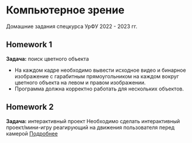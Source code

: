 # Компьютерное зрение
Домашние задания спецкурса УрФУ 2022 - 2023 гг.

##  Homework 1
**Задача:** поиск цветного объекта

- На каждом кадре необходимо вывести исходное видео и бинарное изображение с гарабитным прямоугольником на каждом вокруг цветного объекта на левом и правом изображении.
- Программа должна корректно работать для нескольких объектов.


##  Homework 2
**Задача:** интерактивный проект
Необходимо сделать интерактивный проект/мини-игру реагирующий на движения пользователя перед камерой
[Подробнее](https://github.com/12gerts/cv_course22-23/tree/main/HW_2)
